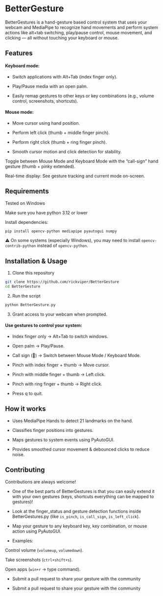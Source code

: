 
# BetterGesture

BetterGestures is a hand-gesture based control system that uses your webcam and MediaPipe
 to recognize hand movements and perform system actions like alt+tab switching, play/pause control, mouse movement, and clicking — all without touching your keyboard or mouse.


## Features

#### Keyboard mode:

- Switch applications with Alt+Tab (index finger only).

- Play/Pause media with an open palm.
- Easily remap gestures to other keys or key combinations (e.g., volume control, screenshots, shortcuts).

#### Mouse mode:

- Move cursor using hand position.

- Perform left click (thumb + middle finger pinch).

- Perform right click (thumb + ring finger pinch).

- Smooth cursor motion and click detection for stability.

Toggle between Mouse Mode and Keyboard Mode with the “call-sign” hand gesture (thumb + pinky extended).

Real-time display: See gesture tracking and current mode on-screen.

## Requirements

Tested on Windows

Make sure you have python 3.12 or lower

Install dependencies:

```python
pip install opencv-python mediapipe pyautogui numpy

```
⚠️ On some systems (especially Windows), you may need to install ```opencv-contrib-python``` instead of ```opencv-python```.


## Installation & Usage

1) Clone this repository

```bash
git clone https://github.com/rickviper/BetterGesture
cd BetterGesture

```
2) Run the script

```bash
python BetterGesture.py

```

3) Grant access to your webcam when prompted.

#### Use gestures to control your system:

- Index finger only → Alt+Tab to switch windows.

- Open palm → Play/Pause.

- Call sign (🤙) → Switch between Mouse Mode / Keyboard Mode.

- Pinch with index finger + thumb → Move cursor.

- Pinch with middle finger + thumb → Left click.

- Pinch with ring finger + thumb → Right click.

- Press q to quit.
## How it works

- Uses MediaPipe Hands to detect 21 landmarks on the hand.

- Classifies finger positions into gestures.

- Maps gestures to system events using PyAutoGUI.

- Provides smoothed cursor movement & debounced clicks to reduce noise.


## Contributing

Contributions are always welcome!

- One of the best parts of BetterGestures is that you can easily extend it with your own gestures (keys, shortcuts everything can be mapped to gestures)!

- Look at the finger_status and gesture detection functions inside BetterGestures.py (like ```is_pinch```, ```is_call_sign```, ```is_left_click```).

- Map your gesture to any keyboard key, key combination, or mouse action using PyAutoGUI.

- Examples:

Control volume (```volumeup```, ```volumedown```).

Take screenshots (```ctrl+shift+s```).

Open apps (```win+r``` → type command).

- Submit a pull request to share your gesture with the community

- Submit a pull request to share your gesture with the community

